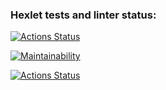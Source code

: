 ### Hexlet tests and linter status:
[![Actions Status](https://github.com/kostin-an/python-project-lvl1/workflows/hexlet-check/badge.svg)](https://github.com/kostin-an/python-project-lvl1/actions)

[![Maintainability](https://api.codeclimate.com/v1/badges/a99a88d28ad37a79dbf6/maintainability)](https://codeclimate.com/github/codeclimate/codeclimate/maintainability)

[![Actions Status](https://github.com/kostin-an/python-project-lvl1/workflows/test_lint/badge.svg)](https://github.com/kostin-an/python-project-lvl1/actions)